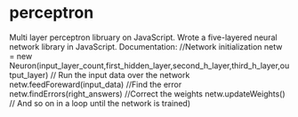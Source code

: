 # perceptron
Multi layer perceptron libruary on JavaScript.
Wrote a five-layered neural network library in JavaScript.
Documentation:
//Network initialization
netw = new Neuron(input_layer_count,first_hidden_layer,second_h_layer,third_h_layer,output_layer)
// Run the input data over the network
netw.feedForeward(input_data)
//Find the error
netw.findErrors(right_answers)
//Correct the weights
netw.updateWeights()
// And so on in a loop until the network is trained)
